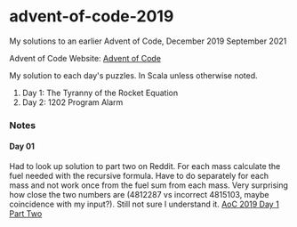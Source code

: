 # advent-of-code-2019
My solutions to an earlier Advent of Code, December 2019
September 2021

Advent of Code Website:  [Advent of Code](https://adventofcode.com)

My solution to each day's puzzles.  In Scala unless otherwise noted.

1. Day  1:  The Tyranny of the Rocket Equation
2. Day  2:  1202 Program Alarm

### Notes
#### Day 01
Had to look up solution to part two on Reddit.  For each mass calculate the fuel needed with the recursive formula.
Have to do separately for each mass and not work once from the fuel sum from each mass.  Very surprising how close the two numbers are (4812287 vs incorrect 4815103, maybe coincidence with my input?).
Still not sure I understand it.
[AoC 2019 Day 1 Part Two](https://www.reddit.com/r/adventofcode/comments/k1h4bq/2019_day_1_part_2_spits_out_right_answer_for/)

